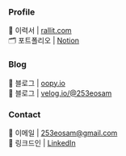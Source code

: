 ### Profile

🧾 이력서 | [rallit.com](https://www.rallit.com/hub/resumes/887085/%EC%9D%B4%EC%84%B1%EC%A4%80)  
🗂️ 포트폴리오 | [Notion](https://253eosam.oopy.io/about-me)

### Blog

📕 블로그 | [oopy.io](https://253eosam.oopy.io/)  
📗 블로그 | [velog.io/@253eosam](https://velog.io/@253eosam)

### Contact

📧 이메일 | [253eosam@gmail.com](mailto:253eosam@gmail.com)  
🔗 링크드인 | [LinkedIn](https://www.linkedin.com/in/%EC%84%B1%EC%A4%80-%EC%9D%B4-976a95229/)  
